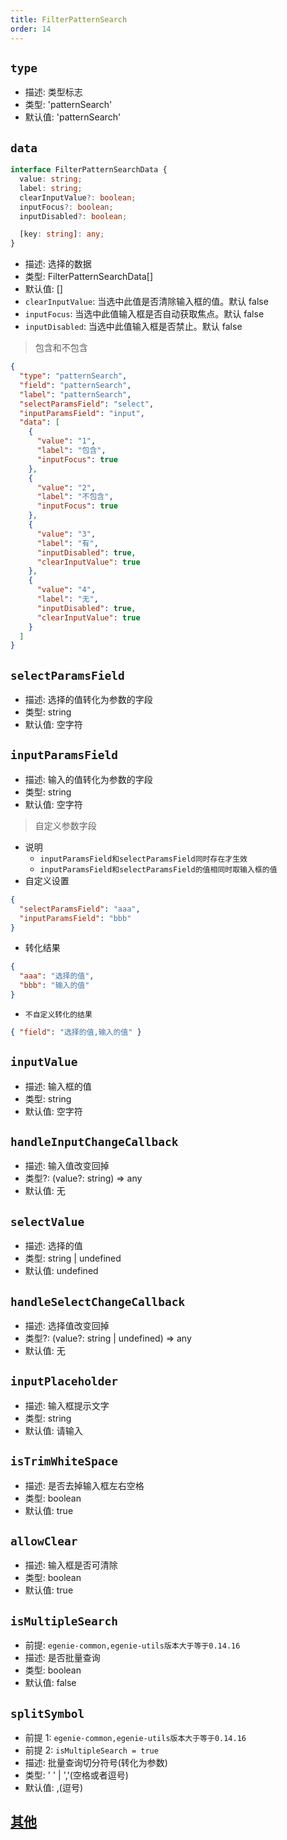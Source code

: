 ```yaml
---
title: FilterPatternSearch
order: 14
---
```


## `type`

- 描述: 类型标志
- 类型: 'patternSearch'
- 默认值: 'patternSearch'

## `data`

```ts
interface FilterPatternSearchData {
  value: string;
  label: string;
  clearInputValue?: boolean;
  inputFocus?: boolean;
  inputDisabled?: boolean;

  [key: string]: any;
}
```

- 描述: 选择的数据
- 类型: FilterPatternSearchData[]
- 默认值: []
- `clearInputValue`: 当选中此值是否清除输入框的值。默认 false
- `inputFocus`: 当选中此值输入框是否自动获取焦点。默认 false
- `inputDisabled`: 当选中此值输入框是否禁止。默认 false

> 包含和不包含

```json
{
  "type": "patternSearch",
  "field": "patternSearch",
  "label": "patternSearch",
  "selectParamsField": "select",
  "inputParamsField": "input",
  "data": [
    {
      "value": "1",
      "label": "包含",
      "inputFocus": true
    },
    {
      "value": "2",
      "label": "不包含",
      "inputFocus": true
    },
    {
      "value": "3",
      "label": "有",
      "inputDisabled": true,
      "clearInputValue": true
    },
    {
      "value": "4",
      "label": "无",
      "inputDisabled": true,
      "clearInputValue": true
    }
  ]
}
```

## `selectParamsField`

- 描述: 选择的值转化为参数的字段
- 类型: string
- 默认值: 空字符

## `inputParamsField`

- 描述: 输入的值转化为参数的字段
- 类型: string
- 默认值: 空字符

> 自定义参数字段

- 说明
  - `inputParamsField和selectParamsField同时存在才生效`
  - `inputParamsField和selectParamsField的值相同时取输入框的值`
- 自定义设置

```json
{
  "selectParamsField": "aaa",
  "inputParamsField": "bbb"
}
```

- 转化结果

```json
{
  "aaa": "选择的值",
  "bbb": "输入的值"
}
```

- `不自定义转化的结果`

```json
{ "field": "选择的值,输入的值" }
```

## `inputValue`

- 描述: 输入框的值
- 类型: string
- 默认值: 空字符

## `handleInputChangeCallback`

- 描述: 输入值改变回掉
- 类型?: (value?: string) => any
- 默认值: 无

## `selectValue`

- 描述: 选择的值
- 类型: string | undefined
- 默认值: undefined

## `handleSelectChangeCallback`

- 描述: 选择值改变回掉
- 类型?: (value?: string | undefined) => any
- 默认值: 无

## `inputPlaceholder`

- 描述: 输入框提示文字
- 类型: string
- 默认值: 请输入

## `isTrimWhiteSpace`

- 描述: 是否去掉输入框左右空格
- 类型: boolean
- 默认值: true

## `allowClear`

- 描述: 输入框是否可清除
- 类型: boolean
- 默认值: true

## `isMultipleSearch`

- 前提: `egenie-common,egenie-utils版本大于等于0.14.16`
- 描述: 是否批量查询
- 类型: boolean
- 默认值: false

## `splitSymbol`

- 前提 1: `egenie-common,egenie-utils版本大于等于0.14.16`
- 前提 2: `isMultipleSearch = true`
- 描述: 批量查询切分符号(转化为参数)
- 类型: ' ' | ','(空格或者逗号)
- 默认值: ,(逗号)

## [其他](./filter-base#filterbase)
